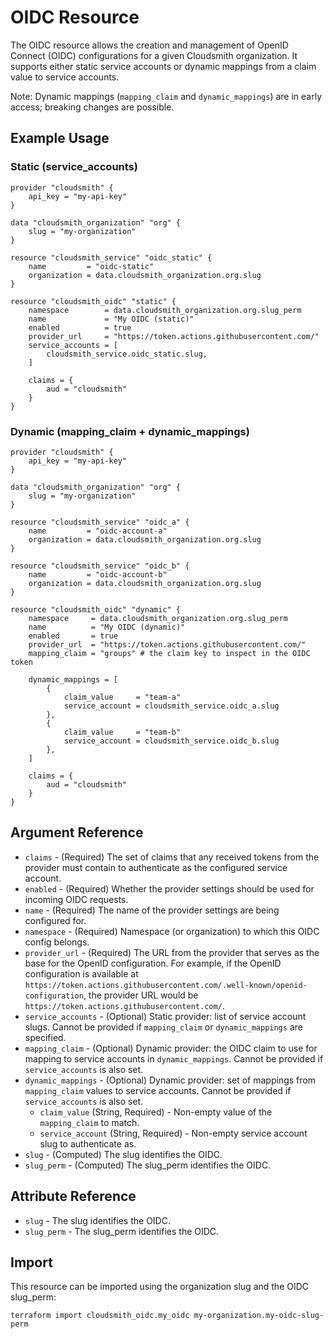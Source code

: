 # OIDC Resource

The OIDC resource allows the creation and management of OpenID Connect (OIDC) configurations for a given Cloudsmith organization. It supports either static service accounts or dynamic mappings from a claim value to service accounts.

Note: Dynamic mappings (`mapping_claim` and `dynamic_mappings`) are in early access; breaking changes are possible.

## Example Usage

### Static (service_accounts)

```hcl
provider "cloudsmith" {
    api_key = "my-api-key"
}

data "cloudsmith_organization" "org" {
    slug = "my-organization"
}

resource "cloudsmith_service" "oidc_static" {
    name         = "oidc-static"
    organization = data.cloudsmith_organization.org.slug
}

resource "cloudsmith_oidc" "static" {
    namespace        = data.cloudsmith_organization.org.slug_perm
    name             = "My OIDC (static)"
    enabled          = true
    provider_url     = "https://token.actions.githubusercontent.com/"
    service_accounts = [
        cloudsmith_service.oidc_static.slug,
    ]

    claims = {
        aud = "cloudsmith"
    }
}
```

### Dynamic (mapping_claim + dynamic_mappings)

```hcl
provider "cloudsmith" {
    api_key = "my-api-key"
}

data "cloudsmith_organization" "org" {
    slug = "my-organization"
}

resource "cloudsmith_service" "oidc_a" {
    name         = "oidc-account-a"
    organization = data.cloudsmith_organization.org.slug
}

resource "cloudsmith_service" "oidc_b" {
    name         = "oidc-account-b"
    organization = data.cloudsmith_organization.org.slug
}

resource "cloudsmith_oidc" "dynamic" {
    namespace     = data.cloudsmith_organization.org.slug_perm
    name          = "My OIDC (dynamic)"
    enabled       = true
    provider_url  = "https://token.actions.githubusercontent.com/"
    mapping_claim = "groups" # the claim key to inspect in the OIDC token

    dynamic_mappings = [
        {
            claim_value     = "team-a"
            service_account = cloudsmith_service.oidc_a.slug
        },
        {
            claim_value     = "team-b"
            service_account = cloudsmith_service.oidc_b.slug
        },
    ]

    claims = {
        aud = "cloudsmith"
    }
}
```

## Argument Reference

* `claims` - (Required) The set of claims that any received tokens from the provider must contain to authenticate as the configured service account.
* `enabled` - (Required) Whether the provider settings should be used for incoming OIDC requests.
* `name` - (Required) The name of the provider settings are being configured for.
* `namespace` - (Required) Namespace (or organization) to which this OIDC config belongs.
* `provider_url` - (Required) The URL from the provider that serves as the base for the OpenID configuration. For example, if the OpenID configuration is available at `https://token.actions.githubusercontent.com/.well-known/openid-configuration`, the provider URL would be `https://token.actions.githubusercontent.com/`.
* `service_accounts` - (Optional) Static provider: list of service account slugs. Cannot be provided if `mapping_claim` or `dynamic_mappings` are specified.
* `mapping_claim` - (Optional) Dynamic provider: the OIDC claim to use for mapping to service accounts in `dynamic_mappings`. Cannot be provided if `service_accounts` is also set.
* `dynamic_mappings` - (Optional) Dynamic provider: set of mappings from `mapping_claim` values to service accounts. Cannot be provided if `service_accounts` is also set.
    * `claim_value` (String, Required) - Non-empty value of the `mapping_claim` to match.
    * `service_account` (String, Required) - Non-empty service account slug to authenticate as.
* `slug` - (Computed) The slug identifies the OIDC.
* `slug_perm` - (Computed) The slug_perm identifies the OIDC.

## Attribute Reference

* `slug` - The slug identifies the OIDC.
* `slug_perm` - The slug_perm identifies the OIDC.

## Import

This resource can be imported using the organization slug and the OIDC slug_perm:

```shell
terraform import cloudsmith_oidc.my_oidc my-organization.my-oidc-slug-perm
```
